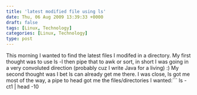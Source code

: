 ```yaml
---
title: 'latest modified file using ls'
date: Thu, 06 Aug 2009 13:39:33 +0000
draft: false
tags: [Linux, Technology]
categories: [Linux, Technology]
type: post
---
```


This morning I wanted to find the latest files I modifed in a directory. My first thought was to use ls -l then pipe that to awk or sort, in short I was going in a very convoluted direction (probably cuz I write Java for a living) :) My second thought was I bet ls can already get me there. I was close, ls got me most of the way, a pipe to head got me the files/directories I wanted:```
ls -ct1 | head -10

```